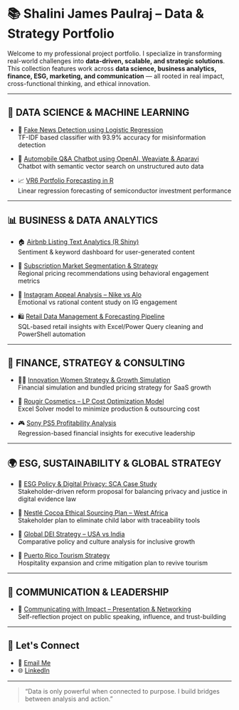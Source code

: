 # 📚 Shalini James Paulraj – Data & Strategy Portfolio

Welcome to my professional project portfolio. I specialize in transforming real-world challenges into **data-driven, scalable, and strategic solutions**. This collection features work across **data science, business analytics, finance, ESG, marketing, and communication** — all rooted in real impact, cross-functional thinking, and ethical innovation.

---

## 🔬 DATA SCIENCE & MACHINE LEARNING

- 📰 [Fake News Detection using Logistic Regression](https://github.com/Shalini25853/ml-fake-news-detector-logistic-regression)  
  TF-IDF based classifier with 93.9% accuracy for misinformation detection

- 🤖 [Automobile Q&A Chatbot using OpenAI, Weaviate & Aparavi](https://github.com/Shalini25853/data-nlp-auto-chatbot-openai-aparavi)  
  Chatbot with semantic vector search on unstructured auto data

- 📈 [VR6 Portfolio Forecasting in R](https://github.com/Shalini25853/finance-portfolio-analysis-vr6-r-predictive-model)  
  Linear regression forecasting of semiconductor investment performance

---

## 📊 BUSINESS & DATA ANALYTICS

- 🏠 [Airbnb Listing Text Analytics (R Shiny)](https://github.com/Shalini25853/text-analytics-airbnb-rshiny)  
  Sentiment & keyword dashboard for user-generated content

- 🧩 [Subscription Market Segmentation & Strategy](https://github.com/Shalini25853/marketing-analytics-subscription-strategy)  
  Regional pricing recommendations using behavioral engagement metrics

- 📱 [Instagram Appeal Analysis – Nike vs Alo](https://github.com/Shalini25853/social-media-appeals-nike-alo-instagram-analysis)  
  Emotional vs rational content study on IG engagement

- 🛍️ [Retail Data Management & Forecasting Pipeline](https://github.com/Shalini25853/data-management-retail-forecasting-sql-excel)  
  SQL-based retail insights with Excel/Power Query cleaning and PowerShell automation

---

## 💼 FINANCE, STRATEGY & CONSULTING

- 👩‍💼 [Innovation Women Strategy & Growth Simulation](https://github.com/Shalini25853/strategy-finance-innovation-women-growth-model)  
  Financial simulation and bundled pricing strategy for SaaS growth

- 💄 [Rougir Cosmetics – LP Cost Optimization Model](https://github.com/Shalini25853/operations-lp-cost-model-rougir-cosmetics)  
  Excel Solver model to minimize production & outsourcing cost

- 🎮 [Sony PS5 Profitability Analysis](https://github.com/Shalini25853/financial-analysis-sony-ps5-profitability-modeling)  
  Regression-based financial insights for executive leadership

---

## 🌍 ESG, SUSTAINABILITY & GLOBAL STRATEGY
- 📡 [ESG Policy & Digital Privacy: SCA Case Study](https://github.com/Shalini25853/esg-policy-stakeholder-analysis-stored-communications-act)  
  Stakeholder-driven reform proposal for balancing privacy and justice in digital evidence law

- 🌱 [Nestlé Cocoa Ethical Sourcing Plan – West Africa](https://github.com/Shalini25853/ethical-sourcing-strategy-nestle-west-africa)  
  Stakeholder plan to eliminate child labor with traceability tools

- 🤝 [Global DEI Strategy – USA vs India](https://github.com/Shalini25853/global-dei-strategy-usa-india-analysis)  
  Comparative policy and culture analysis for inclusive growth

- 🌴 [Puerto Rico Tourism Strategy](https://github.com/Shalini25853/tourism-strategy-puerto-rico-hilton-expansion)  
  Hospitality expansion and crime mitigation plan to revive tourism

---

## 💬 COMMUNICATION & LEADERSHIP

- 🎤 [Communicating with Impact – Presentation & Networking](https://github.com/Shalini25853/communicating-with-impact-networking-presentation)  
  Self-reflection project on public speaking, influence, and trust-building

---

## 📌 Let's Connect

- 📧 [Email Me](mailto:your.email@example.com)  
- 🌐 [LinkedIn](https://linkedin.com/in/shalinijamespaulraj)

---

> “Data is only powerful when connected to purpose. I build bridges between analysis and action.”
